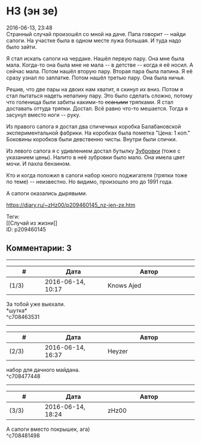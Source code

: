 НЗ (эн зе)
==========

  
2016-06-13, 23:48  
 Странный случай произошёл со мной на даче. Папа говорит -- найди сапоги. На участке была в одном месте лужа большая. И туда надо было зайти.   
   
 Я стал искать сапоги на чердаке. Нашёл первую пару. Она мне была мала. Когда-то она была мне не мала -- в детстве -- когда я её носил. А сейчас мала. Потом нашёл вторую пару. Вторая пара была папина. Я её сразу узнал по заплатке. Потом нашёл третью пару. Она была ничья.   
   
 Решив, что две пары на двоих нам хватит, я скинул их вниз. Потом я стал пытаться надеть непапину пару. Это было сделать сложно, потому что голенища были забиты какими-то  ~~ссаными~~  тряпками. Я стал доставать оттуда тряпки. Достал. Всё равно что-то мешается. Тогда я засунул вместо ноги -- руку.   
   
 Из правого сапога я достал два спичечных коробка Балабановской экспериментальной фабрики. На коробках была пометка "Цена: 1 коп." Боковины коробков были девственно чисты. Внутри были спички.   
   
 Из левого сапога я с удивлением достал бутылку  [Зубровки](https://ru.wikipedia.org/wiki/%D0%97%D1%83%D0%B1%D1%80%D0%BE%D0%B2%D0%BA%D0%B0_%28%D0%BD%D0%B0%D0%BF%D0%B8%D1%82%D0%BE%D0%BA%29)  (тоже с указанием цены). Налито в неё зубровки было мало. Она имела цвет мочи. И пахла бензином.   
   
 Кто и когда положил в сапоги набор юного поджигателя (тряпки тоже по теме) -- неизвестно. Но видимо, произошло это до 1991 года.   
   
 А сапоги оказались дырявыми.   
  
<https://diary.ru/~zHz00/p209460145_nz-jen-ze.htm>  
  
Теги:  
[[Случай из жизни]]  
ID: p209460145  


Комментарии: 3
--------------

  


---



|         #         |              Дата              |                     Автор                     |           ID           |
| --- | --- | --- | --- |
| (1/3) | 2016-06-14, 10:17 | Knows Ajed | c708463531 |

  
 За тобой уже выехали.   
 \*шутка\*   
 ^c708463531

---



|         #         |              Дата              |                     Автор                     |           ID           |
| --- | --- | --- | --- |
| (2/3) | 2016-06-14, 16:37 | Heyzer | c708477448 |

  
 набор для дачного майдана.   
 ^c708477448

---



|         #         |              Дата              |                     Автор                     |           ID           |
| --- | --- | --- | --- |
| (3/3) | 2016-06-14, 18:24 | zHz00 | c708481498 |

  
 А сапоги вместо покрышек, ага)   
 ^c708481498